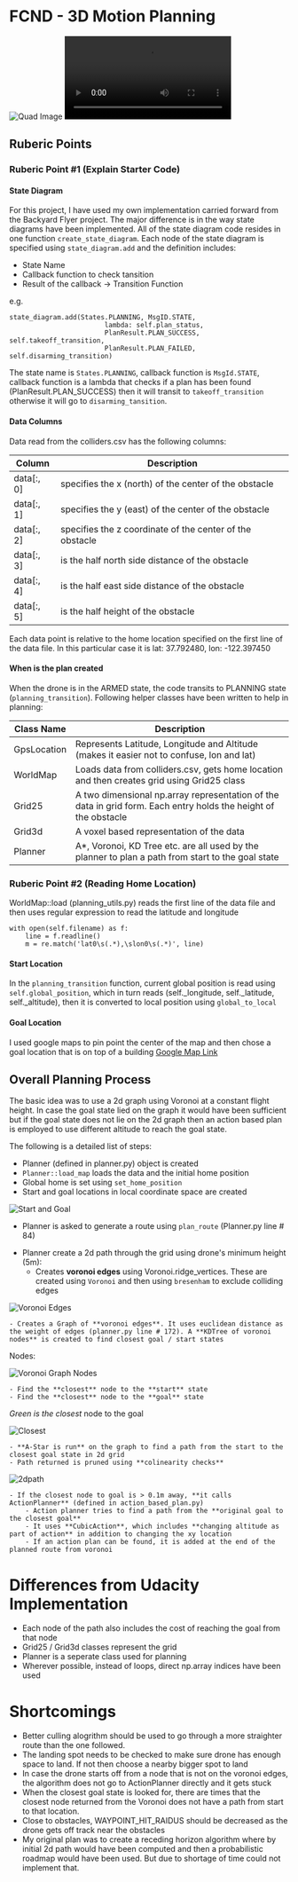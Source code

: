 # FCND - 3D Motion Planning

![Quad Image](./misc/enroute.png)
![Video](./misc/flight.mp4)

## Ruberic Points

### Ruberic Point #1 (Explain Starter Code)

#### State Diagram

For this project, I have used my own implementation carried forward from the Backyard Flyer project. The major difference is in the way state diagrams have been implemented. All of the state diagram code resides in one function `create_state_diagram`. Each node of the state diagram is specified using `state_diagram.add` and the definition includes:

- State Name   
- Callback function to check tansition   
- Result of the callback -> Transition Function   

e.g.

```
state_diagram.add(States.PLANNING, MsgID.STATE, 
                        lambda: self.plan_status,
                        PlanResult.PLAN_SUCCESS, self.takeoff_transition,
                        PlanResult.PLAN_FAILED, self.disarming_transition)
```

The state name is `States.PLANNING`, callback function is `MsgId.STATE`, callback function is a lambda that checks if a plan has been found (PlanResult.PLAN_SUCCESS) then it will transit to `takeoff_transition` otherwise it will go to `disarming_tansition`.

#### Data Columns

Data read from the colliders.csv has the following columns:

| Column | Description|
|-|-|
|data[:, 0]| specifies the x (north) of the center of the obstacle|
|data[:, 1]| specifies the y (east) of the center of the obstacle|
|data[:, 2]| specifies the z coordinate of the center of the obstacle|
|data[:, 3]| is the half north side distance of the obstacle|
|data[:, 4]| is the half east side distance of the obstacle|
|data[:, 5]| is the half height of the obstacle|

Each data point is relative to the home location specified on the first line of the data file. In this particular case it is lat: 37.792480, lon: -122.397450

#### When is the plan created

When the drone is in the ARMED state, the code transits to PLANNING state (`planning_transition`). Following helper classes have been written to help in planning:

|Class Name  |Description|
|------------|-----------|
|GpsLocation |Represents Latitude, Longitude and Altitude (makes it easier not to confuse, lon and lat)|
|WorldMap |Loads data from colliders.csv, gets home location and then creates grid using Grid25 class|
|Grid25|A two dimensional np.array representation of the data in grid form. Each entry holds the height of the obstacle|
|Grid3d|A voxel based representation of the data|
|Planner|A*, Voronoi, KD Tree etc. are all used by the planner to plan a path from start to the goal state|

### Ruberic Point #2 (Reading Home Location)

WorldMap::load (planning_utils.py) reads the first line of the data file and then uses regular expression to read the latitude and longitude

```
with open(self.filename) as f:
    line = f.readline()
    m = re.match('lat0\s(.*),\slon0\s(.*)', line)
```

#### Start Location

In the `planning_transition` function, current global position is read using `self.global_position`, which in turn reads (self._longitude, self._latitude, self._altitude), then it is converted to local position using `global_to_local`


#### Goal Location

I used google maps to pin point the center of the map and then chose a goal location that is on top of a building [Google Map Link](https://goo.gl/maps/vAw9Hj2sjo82)


## Overall Planning Process

The basic idea was to use a 2d graph using Voronoi at a constant flight height. In case the goal state lied on the graph it would have been sufficient but if the goal state does not lie on the 2d graph then an action based plan is employed to use different altitude to reach the goal state.

The following is a detailed list of steps:

- Planner (defined in planner.py) object is created 
- `Planner::load_map` loads the data and the initial home position
- Global home is set using `set_home_position`
- Start and goal locations in local coordinate space are created

![Start and Goal](./misc/start_goal.png)

- Planner is asked to generate a route using `plan_route` (Planner.py line # 84)
* Planner create a 2d path through the grid using drone's minimum height (5m):
    - Creates **voronoi edges** using Voronoi.ridge_vertices. These are created using `Voronoi` and then using `bresenham` to exclude colliding edges

![Voronoi Edges](./misc/voronoi.png)

    - Creates a Graph of **voronoi edges**. It uses euclidean distance as the weight of edges (planner.py line # 172). A **KDTree of voronoi nodes** is created to find closest goal / start states

Nodes:

![Voronoi Graph Nodes](./misc/voronoi_nodes.png)

    - Find the **closest** node to the **start** state
    - Find the **closest** node to the **goal** state

*Green is the closest* node to the goal

![Closest](./misc/closest.png)

    - **A-Star is run** on the graph to find a path from the start to the closest goal state in 2d grid
    - Path returned is pruned using **colinearity checks**

![2dpath](./misc/2dpath.png)

    - If the closest node to goal is > 0.1m away, **it calls ActionPlanner** (defined in action_based_plan.py)
        - Action planner tries to find a path from the **original goal to the closest goal**
        - It uses **CubicAction**, which includes **changing altitude as part of action** in addition to changing the xy location
        - If an action plan can be found, it is added at the end of the planned route from voronoi

# Differences from Udacity Implementation

- Each node of the path also includes the cost of reaching the goal from that node
- Grid25 / Grid3d classes represent the grid
- Planner is a seperate class used for planning
- Wherever possible, instead of loops, direct np.array indices have been used

# Shortcomings

- Better culling alogrithm should be used to go through a more straighter route than the one followed.
- The landing spot needs to be checked to make sure drone has enough space to land. If not then choose a nearby bigger spot to land
- In case the drone starts off from a node that is not on the voronoi edges, the algorithm does not go to ActionPlanner directly and it gets stuck
- When the closest goal state is looked for, there are times that the closest node returned from the Voronoi does not have a path from start to that location.
- Close to obstacles, WAYPOINT_HIT_RAIDUS should be decreased as the drone gets off track near the obstacles
- My original plan was to create a receding horizon algorithm where by initial 2d path would have been computed and then a probabilistic roadmap would have been used. But due to shortage of time could not implement that.
